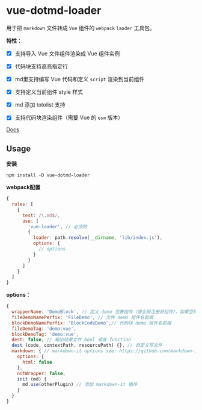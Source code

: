 # vue-dotmd-loader

用于把 `markdown` 文件转成 `Vue` 组件的 `webpack` `laoder` 工具包。


**特性**：

+ [x] 支持导入 Vue 文件组件渲染成 Vue 组件实例
+ [x] 代码块支持高亮指定行
+ [x] md里支持编写 Vue 代码和定义 `script` 渲染到当前组件
+ [x] 支持定义当前组件 style 样式
+ [x] md 添加 totolist 支持
+ [x] 支持代码块渲染组件（需要 Vue 的 `esm` 版本）


[Docs](https://mengdu.github.io/vue-dotmd-loader/index.html)

## Usage

**安装**

```ls
npm install -D vue-dotmd-loader
```

**webpack配置**

```js
{
  rules: [
    {
      test: /\.md$/,
      use: [
        'vue-loader', // 必须的
        {
          loader: path.resolve(__dirname, 'lib/index.js'),
          options: {
            // options
          }
        }
      ]
    }
  ]
}

```
**options**：

```js
{
  wrapperName: 'DemoBlock', // 定义 demo 包裹组件（请全局注册好组件），如果空则仅渲染 demo
  fileDemoNamePerfix: 'FileDemo', // 文件 demo 组件名前缀
  blockDemoNamePerfix: 'BlockCodeDemo',// 代码块 demo 组件名前缀
  fileDemoTag: 'demo:vue',
  blockDemoTag: 'demo:vue',
  dest: false, // 输出结果文件 bool 或者 function
  dest (code, contextPath, resourcePath) {}, // 自定义写文件
  markdown: { // markdown-it options see: https://github.com/markdown-it/markdown-it#init-with-presets-and-options
    options: {
      html: false
    },
    notWrapper: false,
    init (md) {
      md.use(otherPlugin) // 添加 markdown-it 插件
    }
  }
}
```
